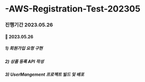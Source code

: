 # -AWS-Registration-Test-202305

### 진행기간 2023.05.26

#### 📅 2023.05.26

##### 1) 회원가입 요청 구현

##### 2) 상품 등록 API 작성

##### 3) UserMangement 프로젝트 빌드 및 배포

